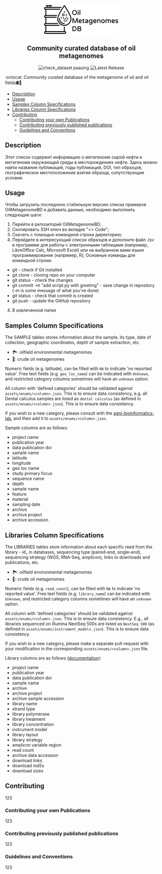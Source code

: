 <p align="center">
  <img src="image\git_img_top.png" width="250" height="100" />
</p>
<h2 align="center">Community curated database of oil metagenomes</h2>

<div align="center">
  
  ![check_dataset paasing](https://img.shields.io/badge/check__dataset-passing-brightgreen)
  ![Latest Release](https://img.shields.io/badge/Latest__Release-v0.1-orange)
  
</div>
 
:octocat: Community curated database of the metagenome of oil and oil fields🛢️🦠

+ [Description](https://github.com/agni-bioinformatics-lab/OilMetagenomesDB/blob/main/README.md#description)
+ [Usage](https://github.com/agni-bioinformatics-lab/OilMetagenomesDB/blob/main/README.md#usage)
+ [Samples Column Specifications](https://github.com/agni-bioinformatics-lab/OilMetagenomesDB/blob/main/README.md#samples-column-specifications)
+ [Libraries Column Specifications](https://github.com/agni-bioinformatics-lab/OilMetagenomesDB/blob/main/README.md#libraries-column-specifications)
+ [Contributing](https://github.com/agni-bioinformatics-lab/OilMetagenomesDB/blob/main/README.md#contributing)
  + [Contributing your own Publications](https://github.com/agni-bioinformatics-lab/OilMetagenomesDB/blob/main/README.md#contributing-your-own-publications)
  + [Contributing previously published publications](https://github.com/agni-bioinformatics-lab/OilMetagenomesDB/blob/main/README.md#contributing-previously-published-publications)
  + [Guidelines and Conventions](https://github.com/agni-bioinformatics-lab/OilMetagenomesDB/blob/main/README.md#guidelines-and-conventions)
  
## Description
Этот список содержит информацию о метагеноме сырой нефти и метагенома окружающей среды в месторождениях нефти. Здесь можно найти название публикаций, годы публикаций, DOI, тип образцов, географическое местоположение взятия образца, сопутствующие условия. 

## Usage
Чтобы загрузить последнюю стабильную версию списка примеров OilMetagenomeBD и добавить данные, необходимо выполнить следующие шаги:
1. Перейти в репозиторий OilMetagenomeBD;
2. Скопировать SSH ключ во вкладке "<> Code";
3. Скачать с помощью командной строки директорию;
4. Перейдите в интересующий список образцов и дополните файл .tsv в программе для работы с электронными таблицами (например, LibreOffice Calc, Microsoft Excel) или на выбранном вами языке программирования (например, R);
Основные команды для командной строки:
* git - check if Git installed
* git clone <link> - cloning repo on your computer
* git status - check the changes
* git commit -m "add script.py with greeting" - save change in repository (-m is some message of what you’ve done)
* git status - check that commit is created 
* git push - update the GitHub repository
4. В извлеченной папке 
## Samples Column Specifications
The SAMPLE tables stores information about the sample, its type, date of collection, geographic coordinates, depth of sample extraction, etc.

- 🏞: oilfield environmental metagenomes
- 🦠: crude oil metagenomes

Numeric fields (e.g. latitude), can be filled with `NA` to indicate 'no
reported value'. Free text fields (e.g. `geo_loc_name`) can be indicated with
`Unknown`, and restricted category columns sometimes will have an `unknown`
option.

All column with 'defined categories' should be validated against
`assets/enums/<column>.json`. This is to ensure data consistency, e.g. all
Dental calculus samples are listed as `dental calculus` (as defined in
`assets/enums/<column>.json`). This is to ensure data consistency.

If you wish to a new category, please consult with the [agni-bioinformatics-lab](https://github.com/agni-bioinformatics-lab), and then add it to `assets/enums/<column>.json`.

Sample columns are as follows:
* project name
* publication year
* data publication doi
* sample name
* latitude
* longitude
* geo loc name
* study  primary focus
* sequence  name
* depth
* sample name
* feature
* material
* sampling date
* archive
* archive project
* archive accession

## Libraries Column Specifications
  The LIBRARIES tables store information about each specific reed from the library - id_ in databases, sequencing type (paired-end, single-end), sequencing strategy (WGS, RNA-Seq, amplicon), links to downloads and publications, etc.

- 🏞: oilfield environmental metagenomes
- 🦠: crude oil metagenomes

Numeric fields (e.g. `read_count`), can be filled with `NA` to indicate 'no
reported value'. Free text fields (e.g. `library_name`) can be indicated with
`Unknown`, and restricted category columns sometimes will have an `unknown`
option.

All column with 'defined categories' should be validated against
`assets/enums/<column>.json`. This is to ensure data consistency. E.g., all
libraries sequenced on Illumina NextSeq 500s are listed as `NextSeq 500` (as
defined in `assets/enums/instrument_models.json`). This is to ensure data
consistency.

If you wish to a new category, please make a separate pull-request with your
modification in the corresponding `assets/enums/<column>.json` file.

Library columns are as follows ([documentation](https://github.com/agni-bioinformatics-lab/OilMetagenomesDB/tree/main/documentation/libraries)):
* project name
* publication year
* data publication doi
* sample name
* archive
* archive project
* archive sample accession
* library name
* strand type
* library polymerase
* library treatment
* library concentration
* instrument model
* library layout
* library strategy
* amplicon variable region
* read count
* archive data accession
* download links
* download md5s
* download sizes

## Contributing
123
### Contributing your own Publications
123
### Contributing previously published publications
123
### Guidelines and Conventions
123
